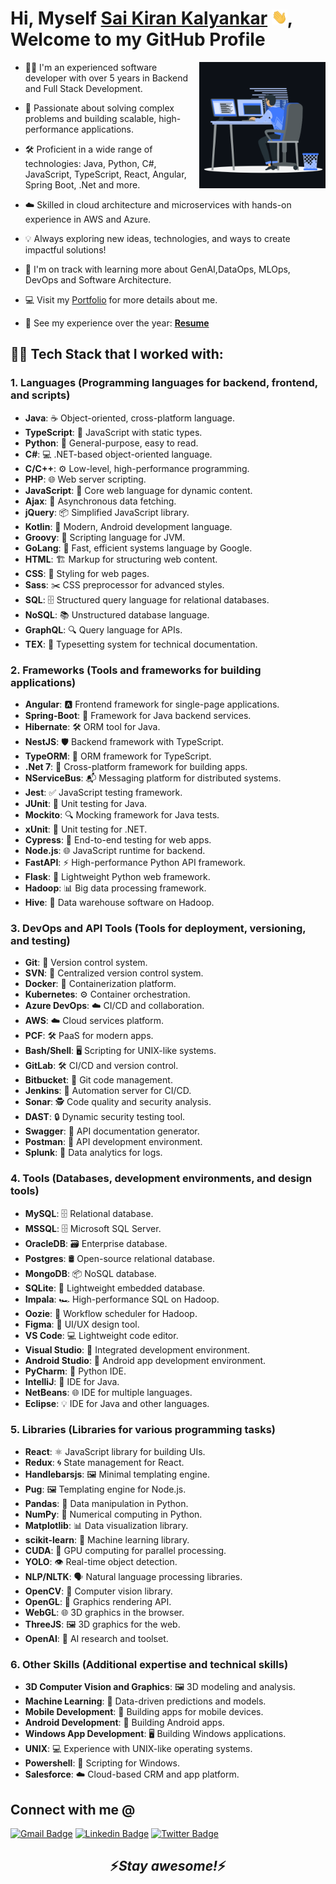 # Hi, Myself <a href="https://kalyankarsai.github.io" target="_blank">Sai Kiran Kalyankar</a> <img src="https://github.com/kalyankarsai/kalyankarsai/blob/main/Hi.gif?raw=true" width="25px">, Welcome to my GitHub Profile

<img width="40%" align="right" alt="Coding Boy" src="https://github.com/kalyankarsai/kalyankarsai/blob/main/coding.gif?raw=true" />

- 👨‍💻 I'm an experienced software developer with over 5 years in Backend and Full Stack Development.

- 🚀 Passionate about solving complex problems and building scalable, high-performance applications.

- 🛠️ Proficient in a wide range of technologies: Java, Python, C#, JavaScript, TypeScript, React, Angular, Spring Boot, .Net and more.

- ☁️ Skilled in cloud architecture and microservices with hands-on experience in AWS and Azure.

- 💡 Always exploring new ideas, technologies, and ways to create impactful solutions!

- 🌱  I'm on track with learning more about GenAI,DataOps, MLOps, DevOps and Software Architecture.

- 💻 Visit my [Portfolio](https://Kalyankarsai.github.io) for more details about me.

- 💼 See my experience over the year: **[Resume](https://kalyankarsai.github.io/SaiKiranKalyankar_Resume.pdf)**


## 👨‍💻 Tech Stack that I worked with:

### 1. **Languages** (Programming languages for backend, frontend, and scripts)
   - **Java**: ☕ Object-oriented, cross-platform language.
   - **TypeScript**: 📝 JavaScript with static types.
   - **Python**: 🐍 General-purpose, easy to read.
   - **C#**: 💻 .NET-based object-oriented language.
   - **C/C++**: ⚙️ Low-level, high-performance programming.
   - **PHP**: 🌐 Web server scripting.
   - **JavaScript**: 📜 Core web language for dynamic content.
   - **Ajax**: 🔄 Asynchronous data fetching.
   - **jQuery**: 📦 Simplified JavaScript library.
   - **Kotlin**: 📱 Modern, Android development language.
   - **Groovy**: 🔗 Scripting language for JVM.
   - **GoLang**: 🚀 Fast, efficient systems language by Google.
   - **HTML**: 🏗️ Markup for structuring web content.
   - **CSS**: 🎨 Styling for web pages.
   - **Sass**: ✂️ CSS preprocessor for advanced styles.
   - **SQL**: 🗄️ Structured query language for relational databases.
   - **NoSQL**: 📚 Unstructured database language.
   - **GraphQL**: 🔍 Query language for APIs.
   - **TEX**: 📖 Typesetting system for technical documentation.

### 2. **Frameworks** (Tools and frameworks for building applications)
   - **Angular**: 🅰️ Frontend framework for single-page applications.
   - **Spring-Boot**: 🌱 Framework for Java backend services.
   - **Hibernate**: 🛠️ ORM tool for Java.
   - **NestJS**: 🛡️ Backend framework with TypeScript.
   - **TypeORM**: 🔄 ORM framework for TypeScript.
   - **.Net 7**: 🔧 Cross-platform framework for building apps.
   - **NServiceBus**: 📬 Messaging platform for distributed systems.
   - **Jest**: ✅ JavaScript testing framework.
   - **JUnit**: 📐 Unit testing for Java.
   - **Mockito**: 🔍 Mocking framework for Java tests.
   - **xUnit**: 🧪 Unit testing for .NET.
   - **Cypress**: 🧪 End-to-end testing for web apps.
   - **Node.js**: 🌐 JavaScript runtime for backend.
   - **FastAPI**: ⚡ High-performance Python API framework.
   - **Flask**: 🧩 Lightweight Python web framework.
   - **Hadoop**: 📊 Big data processing framework.
   - **Hive**: 🐝 Data warehouse software on Hadoop.

### 3. **DevOps and API Tools** (Tools for deployment, versioning, and testing)
   - **Git**: 🌲 Version control system.
   - **SVN**: 📂 Centralized version control system.
   - **Docker**: 🐳 Containerization platform.
   - **Kubernetes**: ⚙️ Container orchestration.
   - **Azure DevOps**: ☁️ CI/CD and collaboration.
   - **AWS**: ☁️ Cloud services platform.
   - **PCF**: 🛠️ PaaS for modern apps.
   - **Bash/Shell**: 🖥️ Scripting for UNIX-like systems.
   - **GitLab**: 🛠️ CI/CD and version control.
   - **Bitbucket**: 📁 Git code management.
   - **Jenkins**: 🤖 Automation server for CI/CD.
   - **Sonar**: 🕵️ Code quality and security analysis.
   - **DAST**: 🔒 Dynamic security testing tool.
   - **Swagger**: 📜 API documentation generator.
   - **Postman**: 📮 API development environment.
   - **Splunk**: 🔎 Data analytics for logs.

### 4. **Tools** (Databases, development environments, and design tools)
   - **MySQL**: 🗄️ Relational database.
   - **MSSQL**: 🗄️ Microsoft SQL Server.
   - **OracleDB**: 🗃️ Enterprise database.
   - **Postgres**: 🛢️ Open-source relational database.
   - **MongoDB**: 📦 NoSQL database.
   - **SQLite**: 📄 Lightweight embedded database.
   - **Impala**: 🏎️ High-performance SQL on Hadoop.
   - **Oozie**: 🔄 Workflow scheduler for Hadoop.
   - **Figma**: 🎨 UI/UX design tool.
   - **VS Code**: 💻 Lightweight code editor.
   - **Visual Studio**: 🏢 Integrated development environment.
   - **Android Studio**: 📱 Android app development environment.
   - **PyCharm**: 🐍 Python IDE.
   - **IntelliJ**: 🧠 IDE for Java.
   - **NetBeans**: 🌐 IDE for multiple languages.
   - **Eclipse**: 💡 IDE for Java and other languages.

### 5. **Libraries** (Libraries for various programming tasks)
   - **React**: ⚛️ JavaScript library for building UIs.
   - **Redux**: 🌀 State management for React.
   - **Handlebarsjs**: 🖼️ Minimal templating engine.
   - **Pug**: 🖼️ Templating engine for Node.js.
   - **Pandas**: 🐼 Data manipulation in Python.
   - **NumPy**: 🔢 Numerical computing in Python.
   - **Matplotlib**: 📊 Data visualization library.
   - **scikit-learn**: 🧠 Machine learning library.
   - **CUDA**: 🚀 GPU computing for parallel processing.
   - **YOLO**: 👁️ Real-time object detection.
   - **NLP/NLTK**: 🗣️ Natural language processing libraries.
   - **OpenCV**: 📸 Computer vision library.
   - **OpenGL**: 🎨 Graphics rendering API.
   - **WebGL**: 🌐 3D graphics in the browser.
   - **ThreeJS**: 🖼️ 3D graphics for the web.
   - **OpenAI**: 🧠 AI research and toolset.

### 6. **Other Skills** (Additional expertise and technical skills)
   - **3D Computer Vision and Graphics**: 🖼️ 3D modeling and analysis.
   - **Machine Learning**: 🧠 Data-driven predictions and models.
   - **Mobile Development**: 📱 Building apps for mobile devices.
   - **Android Development**: 🤖 Building Android apps.
   - **Windows App Development**: 🖥️ Building Windows applications.
   - **UNIX**: 💻 Experience with UNIX-like operating systems.
   - **Powershell**: 🔧 Scripting for Windows.
   - **Salesforce**: ☁️ Cloud-based CRM and app platform.
   
## Connect with me @

[![Gmail Badge](https://img.shields.io/badge/-kalyankarsaiusa@gmail.com-c14438?style=flat-square&logo=Gmail&logoColor=white&link=mailto:kalyankarsaiusa@gmail.com)](mailto:kalyankarsaiusa@gmail.com)
[![Linkedin Badge](https://img.shields.io/badge/-LinkedIn-blue?style=flat-square&logo=Linkedin&logoColor=white&link=https://www.linkedin.com/in/sai-kiran-kalyankar/)](https://www.linkedin.com/in/sai-kiran-kalyankar/)
[![Twitter Badge](https://img.shields.io/badge/-@kalyankarsai-00acee?style=flat&logo=Twitter&logoColor=white)](https://twitter.com/intent/follow?screen_name=kalyankarsai "Follow on Twitter")

<h2 align='center'>⚡️<i>Stay awesome!</i>⚡️</h2>
